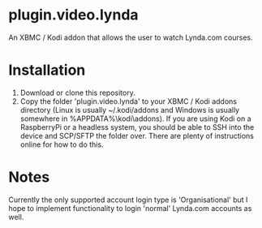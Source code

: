 # plugin.video.lynda
An XBMC / Kodi addon that allows the user to watch Lynda.com courses.

# Installation

1. Download or clone this repository.
2. Copy the folder 'plugin.video.lynda' to your XBMC / Kodi addons directory (Linux is usually ~/.kodi/addons and Windows is usually somewhere in %APPDATA%\kodi\addons). If you are using Kodi on a RaspberryPi or a headless system, you should be able to SSH into the device and SCP/SFTP the folder over. There are plenty of instructions online for how to do this.

# Notes

Currently the only supported account login type is 'Organisational' but I hope to implement functionality to login 'normal' Lynda.com accounts as well.
